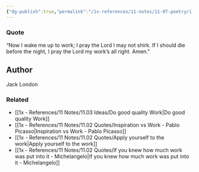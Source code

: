 ```yaml
---
{"dg-publish":true,"permalink":"/1x-references/11-notes/11-07-poetry/i-pray-the-lord-my-works-all-right-jack-london/","title":"I pray the Lord my works all right - Jack London","created":"2022-11-05T12:03:07.000+03:00","updated":"2024-02-14T20:18:17.959+03:00"}
---
```



### Quote
“Now I wake me up to work;
I pray the Lord I may not shirk.
If I should die before the night,
I pray the Lord my work’s all right.
Amen."

## Author 
Jack London 

### Related
- [[1x - References/11 Notes/11.03 Ideas/Do good quality Work\|Do good quality Work]]
- [[1x - References/11 Notes/11.02 Quotes/Inspiration vs Work - Pablo Picasso\|Inspiration vs Work - Pablo Picasso]]
- [[1x - References/11 Notes/11.02 Quotes/Apply yourself to the work\|Apply yourself to the work]]
- [[1x - References/11 Notes/11.02 Quotes/If you knew how much work was put into it - Michelangelo\|If you knew how much work was put into it - Michelangelo]]